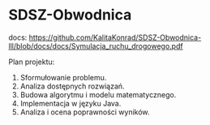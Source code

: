 # SDSZ-Obwodnica


docs: https://github.com/KalitaKonrad/SDSZ-Obwodnica-lll/blob/docs/docs/Symulacja_ruchu_drogowego.pdf

Plan projektu:

1. Sformułowanie problemu. 
2. Analiza dostępnych rozwiązań.
3. Budowa algorytmu i modelu matematycznego. 
4. Implementacja w języku Java.
5. Analiza i ocena poprawności wyników.
